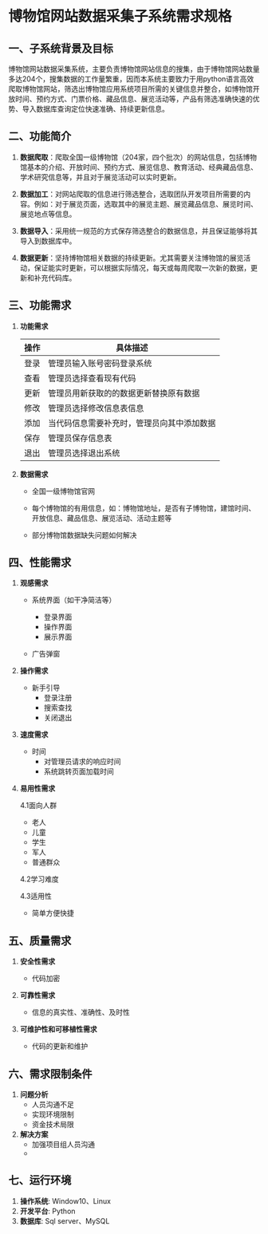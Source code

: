 # 博物馆网站数据采集子系统需求规格





## 一、子系统背景及目标

博物馆网站数据采集系统，主要负责博物馆网站信息的搜集，由于博物馆网站数量多达204个，搜集数据的工作量繁重，因而本系统主要致力于用python语言高效爬取博物馆网站，筛选出博物馆应用系统项目所需的关键信息并整合，如博物馆开放时间、预约方式、门票价格、藏品信息、展览活动等，产品有筛选准确快速的优势、导入数据库查询定位快速准确、持续更新信息。



## 二、功能简介

1. **数据爬取**：爬取全国一级博物馆（204家，四个批次）的网站信息，包括博物馆基本的介绍、开放时间、预约方式、展览信息、教育活动、经典藏品信息、学术研究信息等，并且对于展览活动可以实时更新。

2. **数据加工**：对网站爬取的信息进行筛选整合，选取团队开发项目所需要的内容。例如：对于展览页面，选取其中的展览主题、展览藏品信息、展览时间、展览地点等信息。

3. **数据导入**：采用统一规范的方式保存筛选整合的数据信息，并且保证能够将其导入到数据库中。

4. **数据更新**：坚持博物馆相关数据的持续更新。尤其需要关注博物馆的展览活动，保证能实时更新，可以根据实际情况，每天或每周爬取一次新的数据，更新和补充代码库。

   

## 三、功能需求

1. **功能需求**

   | 操作 | 具体描述                                   |
   | ---- | ------------------------------------------ |
   | 登录 | 管理员输入账号密码登录系统                 |
   | 查看 | 管理员选择查看现有代码                     |
   | 更新 | 管理员用新获取的的数据更新替换原有数据     |
   | 修改 | 管理员选择修改信息表信息                   |
   | 添加 | 当代码信息需要补充时，管理员向其中添加数据 |
   | 保存 | 管理员保存信息表                           |
   | 退出 | 管理员选择退出系统                         |

   

2. **数据需求**

   - 全国一级博物馆官网

   - 每个博物馆的有用信息，如：博物馆地址，是否有子博物馆，建馆时间、开放信息、藏品信息、展览活动、活动主题等

   - 部分博物馆数据缺失问题如何解决

     

## 四、性能需求

1. **观感需求**

   - 系统界面（如干净简洁等）
     - 登录界面
     - 操作界面
     - 展示界面

   - 广告弹窗

2. **操作需求**

   - 新手引导
     - 登录注册
     - 搜索查找
     - 关闭退出

3. **速度需求**

   - 时间
     - 对管理员请求的响应时间
     - 系统跳转页面加载时间

4. **易用性需求**

   4.1面向人群

   - 老人
   - 儿童
   - 学生
   - 军人
   - 普通群众

   4.2学习难度

   4.3适用性

   - 简单方便快捷



## 五、质量需求

1. **安全性需求**

   - 代码加密

2. **可靠性需求**

   - 信息的真实性、准确性、及时性

3. **可维护性和可移植性需求**

   - 代码的更新和维护

   

## 六、需求限制条件

1. **问题分析**
   - 人员沟通不足
   - 实现环境限制
   - 资金技术局限
2. **解决方案**
   - 加强项目组人员沟通
   - 



## 七、运行环境

1. **操作系统**: Window10、Linux
2. **开发平台**: Python
3. **数据库**: Sql server、MySQL

